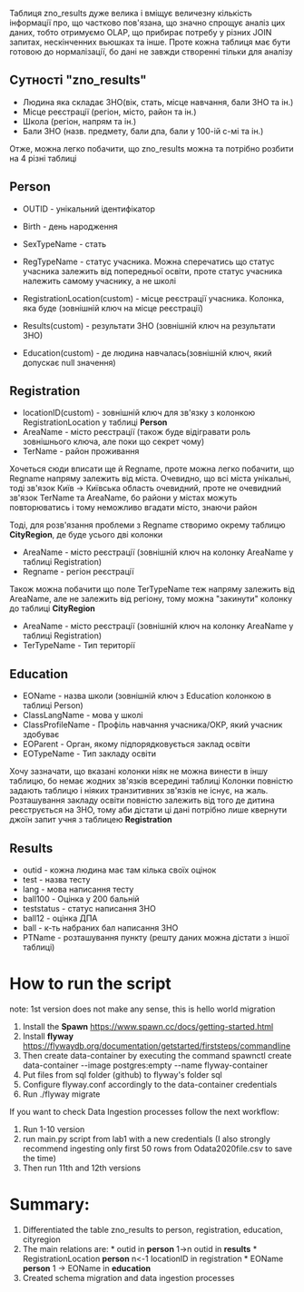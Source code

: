 Таблиця zno_results дуже велика і вміщує величезну кількість інформації про, що частково пов'язана, що
значно спрощує аналіз цих даних, тобто отримуємо OLAP, що прибирає потребу у різних JOIN запитах, нескінченних вьюшках
та інше. Проте кожна таблиця має бути готовою до нормалізації, бо дані не завжди створенні тільки для аналізу

## Сутності "zno_results"

* Людина яка складає ЗНО(вік, стать, місце навчання, бали ЗНО та ін.)
* Місце реєстрації (регіон, місто, район та ін.)
* Школа (регіон, напрям та ін.)
* Бали ЗНО (назв. предмету, бали дпа, бали у 100-ій с-мі та ін.)

Отже, можна легко побачити, що zno_results можна та потрібно розбити на 4 різні таблиці

## Person

* OUTID - унікальний ідентифікатор 
* Birth - день народження
* SexTypeName - стать
* RegTypeName - статус учасника. Можна сперечатись що статус учасника залежить від попередньої освіти, проте 
  статус учасника належить самому учаснику, а не школі
  
* RegistrationLocation(custom) - місце реєстрації учасника. Колонка, яка буде (зовнішній ключ на місце реєстрації)
* Results(custom) - результати ЗНО (зовнішній ключ на результати ЗНО)
* Education(custom) - де людина навчалась(зовнішній ключ, який допускає null значення)

## Registration

* locationID(custom) - зовнішній ключ для зв'язку з колонкою RegistrationLocation у таблиці **Person**
* AreaName - місто реєстрації (також буде відігравати роль зовнішнього ключа, але поки що секрет чому)
* TerName - район проживання

Хочеться сюди вписати ще й Regname, проте можна легко побачити, що Regname напряму залежить від міста.
Очевидно, що всі міста унікальні, тоді зв'язок Київ -> Київська область очевидний, проте не очевидний зв'язок
TerName та AreaName, бо райони у містах можуть повторюватись і тому неможливо вгадати місто, знаючи район

Тоді, для розв'язання проблеми з Regname створимо окрему таблицю **CityRegion**, де буде усього дві колонки

* AreaName - місто реєстрації (зовнішній ключ на колонку AreaName у таблиці Registration)
* Regname - регіон реєстрації

Також можна побачити що поле TerTypeName теж напряму залежить від AreaName, але не залежить від
регіону, тому можна "закинути" колонку до таблиці **CityRegion**

* AreaName - місто реєстрації (зовнішній ключ на колонку AreaName у таблиці Registration)
* TerTypeName - Тип території

## Education

* EOName - назва школи (зовнішній ключ з Education колонкою в таблиці Person)
* ClassLangName - мова у школі
* ClassProfileName - Профіль навчання учасника/ОКР, який учасник здобуває
* EOParent - Орган, якому підпорядковується заклад освіти 
* EOTypeName - Тип закладу освіти 

Хочу зазначати, що вказані колонки ніяк не можна винести в іншу таблицю, бо немає жодних зв'язків всередині таблиці
Колонки повністю задають таблицю і ніяких транзитивних зв'язків не існує, на жаль.
Розташування 
закладу освіти повністю залежить від того де дитина реєструється на ЗНО, тому аби дістати ці 
дані потрібно лише квернути джоїн запит учня з таблицею **Registration**

## Results

* outid - кожна людина має там кілька своїх оцінок
* test - назва тесту
* lang - мова написання тесту
* ball100 - Оцінка у 200 бальній
* teststatus - статус написання ЗНО
* ball12 - оцінка ДПА
* ball - к-ть набраних бал написання ЗНО
* PTName - розташування пункту (решту даних можна дістати з іншої таблиці)

# How to run the script

note: 1st version does not make any sense, this is hello world migration

  1. Install the **Spawn** https://www.spawn.cc/docs/getting-started.html
  2. Install **flyway** https://flywaydb.org/documentation/getstarted/firststeps/commandline
  3. Then create data-container by executing the command
spawnctl create data-container --image postgres:empty --name flyway-container
  4. Put files from sql folder (github) to flyway's folder sql
  5. Configure flyway.conf accordingly to the data-container credentials
  6. Run ./flyway migrate

If you want to check Data Ingestion processes follow the next workflow:
  1. Run 1-10 version
  2. run main.py script from lab1 with a new credentials (I also strongly recommend ingesting 
     only first 50 rows from Odata2020file.csv to save the time)
  3. Then run 11th and 12th versions
  
  # Summary:
  
  1. Differentiated the table zno_results to person, registration, education, cityregion
  2. The main relations are:
    * outid in **person** 1->n outid in **results**
    * RegistrationLocation **person** n<-1 locationID in registration
    * EOName **person** 1 -> EOName in **education**
  3. Created schema migration and data ingestion processes
 